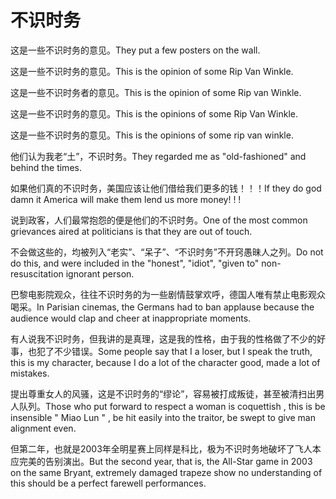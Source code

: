 # 不识时务

<p><span class="chinese">这是一些不识时务的意见。</span><span class="english">They put a few posters on the wall.</span></p>

<p><span class="chinese">这是一些不识时务的意见。</span><span class="english">This is the opinion of some Rip Van Winkle.</span></p>

<p><span class="chinese">这是一些不识时务者的意见。</span><span class="english">This is the opinion of some Rip van Winkle.</span></p>

<p><span class="chinese">这是一些不识时务的意见。</span><span class="english">This is the opinions of some Rip Van Winkle.</span></p>

<p><span class="chinese">这是一些不识时务的意见。</span><span class="english">This is the opinions of some rip van winkle.</span></p>

<p><span class="chinese">他们认为我老“土”，不识时务。</span><span class="english">They regarded me as "old-fashioned" and behind the times.</span></p>

<p><span class="chinese">如果他们真的不识时务，美国应该让他们借给我们更多的钱！！！</span><span class="english">If they do god damn it America will make them lend us more money! ! !</span></p>

<p><span class="chinese">说到政客，人们最常抱怨的便是他们的不识时务。</span><span class="english">One of the most common grievances aired at politicians is that they are out of touch.</span></p>

<p><span class="chinese">不会做这些的，均被列入“老实”、“呆子”、“不识时务”不开窍愚昧人之列。</span><span class="english">Do not do this, and were included in the "honest", "idiot", "given to" non-resuscitation ignorant person.</span></p>

<p><span class="chinese">巴黎电影院观众，往往不识时务的为一些剧情鼓掌欢呼，德国人唯有禁止电影观众喝采。</span><span class="english">In Parisian cinemas, the Germans had to ban applause because the audience would clap and cheer at inappropriate moments.</span></p>

<p><span class="chinese">有人说我不识时务，但我讲的是真理，这是我的性格，由于我的性格做了不少的好事，也犯了不少错误。</span><span class="english">Some people say that I a loser, but I speak the truth, this is my character, because I do a lot of the character good, made a lot of mistakes.</span></p>

<p><span class="chinese">提出尊重女人的风骚，这是不识时务的“缪论”，容易被打成叛徒，甚至被清扫出男人队列。</span><span class="english">Those who put forward to respect a woman is coquettish , this is be insensible " Miao Lun " , be hit easily into the traitor, be swept to give man alignment even.</span></p>

<p><span class="chinese">但第二年，也就是2003年全明星赛上同样是科比，极为不识时务地破坏了飞人本应完美的告别演出。</span><span class="english">But the second year, that is, the All-Star game in 2003 on the same Bryant, extremely damaged trapeze show no understanding of this should be a perfect farewell performances.</span></p>

